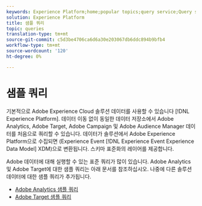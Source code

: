 ```yaml
---
keywords: Experience Platform;home;popular topics;query service;Query service;sample queries;sample query;
solution: Experience Platform
title: 샘플 쿼리
topic: queries
translation-type: tm+mt
source-git-commit: c5d3be4706ca6d6a30e203067db6ddc894b9bfb4
workflow-type: tm+mt
source-wordcount: '120'
ht-degree: 0%

---
```



# 샘플 쿼리

기본적으로 Adobe Experience Cloud 솔루션 데이터를 사용할 수 있습니다 [!DNL Experience Platform]. 데이터 이동 없이 동일한 데이터 저장소에서 Adobe Analytics, Adobe Target, Adobe Campaign 및 Adobe Audience Manager 데이터를 처음으로 쿼리할 수 있습니다. 데이터가 솔루션에서 Adobe Experience Platform으로 수집되면 (Experience Event [!DNL Experience Event Experience Data Model] XDM)으로 변환됩니다. 스키마 표준화의 레이어를 제공합니다.

Adobe 데이터에 대해 실행할 수 있는 표준 쿼리가 많이 있습니다. Adobe Analytics 및 Adobe Target에 대한 샘플 쿼리는 아래 문서를 참조하십시오. 나중에 다른 솔루션 데이터에 대한 샘플 쿼리가 추가됩니다.

- [Adobe Analytics 샘플 쿼리](adobe-analytics.md)
- [Adobe Target 샘플 쿼리](adobe-target.md)
